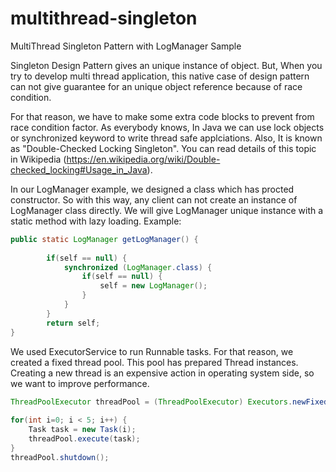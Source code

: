 # multithread-singleton
MultiThread Singleton Pattern with LogManager Sample

Singleton Design Pattern gives an unique instance of object. But, When you try to develop multi thread application, this native case of design pattern can not give guarantee for an unique object reference because of race condition.

For that reason, we have to make some extra code blocks to prevent from race condition factor. As everybody knows, In Java we can use lock objects or synchronized keyword to write thread safe applciations. Also, It is known as "Double-Checked Locking Singleton". You can read details of this topic in Wikipedia (https://en.wikipedia.org/wiki/Double-checked_locking#Usage_in_Java).

In our LogManager example, we designed a class which has procted constructor. So with this way, any client can not create an instance of LogManager class directly. We will give LogManager unique instance with a static method with lazy loading. Example:

```java
public static LogManager getLogManager() {
		
		if(self == null) {
			synchronized (LogManager.class) {
				if(self == null) {
					self = new LogManager();
				}
			}
		}
		return self;
}
```

We used ExecutorService to run Runnable tasks. For that reason, we created a fixed thread pool. This pool has prepared Thread instances. Creating a new thread is an expensive action in operating system side, so we want to improve performance.

```java
ThreadPoolExecutor threadPool = (ThreadPoolExecutor) Executors.newFixedThreadPool(10);
		
for(int i=0; i < 5; i++) {
	Task task = new Task(i);
	threadPool.execute(task);
}
threadPool.shutdown();
```
